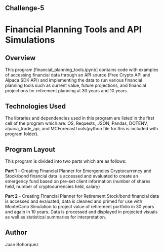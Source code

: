 ## Challenge-5 
# Financial Planning Tools and API Simulations

## Overview
This program [financial_planning_tools.ipynb] contains code with examples of accessing financial data through an API source (Free Crypto API and Alpaca SDK API) and implementing the data to run various financial planning tools such as current value, future projections, and financial projections for retirement planning at 30 years and 10 years.

## Technologies Used
The libraries and dependencies used in this program are listed in the first cell of the program which are: OS, Requests, JSON, Pandas, DOTENV, alpaca_trade_api, and MCForecastTools(python file for this is included with program folder). 


## Program Layout
This program is divided into two parts which are as follows:

**Part 1** - Creating Financial Planner for Emergencies
            Cryptocurrency and Stock/bond financial data is accessed and evaluated to create an emergency fund based on pre-set client information (number of shares held, number
            of cryptocurrencies held, salary)
            
**Part 2** - Creating Financial Planner for Retirement
            Stock/bond financial data is accessed and evaluated, data is cleaned and primed for use with MonteCarlo Simulation to project value of retirement portfolio in 30 
            years and again in 10 years. Data is processed and displayed in projected visuals as well as statistical summaries for interpretation.
          
## Author
Juan Bohorquez

